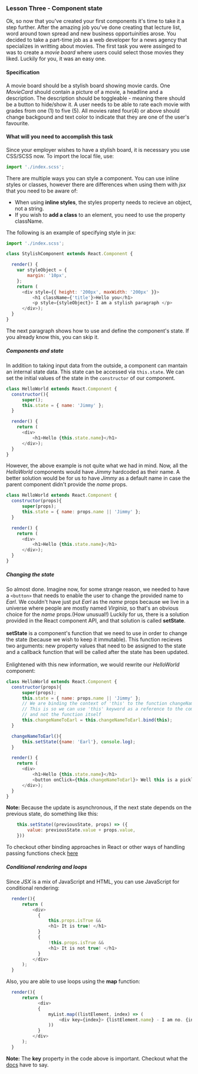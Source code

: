 ### Lesson Three - Component state

Ok, so now that you've created your first components it's time to take it a step further.
After the amazing job you've done creating that lecture list, word around town spread and new business opportuinities arose.
You decided to take a part-time job as a web developer for a news agency that specializes in writting about movies.
The first task you were assinged to was to create a *movie board* where users could select those movies they liked. Luckily for you, it was an easy one.
 
#### Specification
A movie board should be a stylish board showing movie cards. One *MovieCard* should contain a picture of a movie, a headline and a description. The description should be toggleable - meaning there should be a button to hide/show it.
A user needs to be able to rate each movie with grades from one (1) to five (5). All movies rated four(4) or above should change backgound and text color to indicate that they are one of the user's favourite.

#### What will you need to accomplish this task

Since your employer wishes to have a stylish board, it is necessary you use CSS/SCSS now.
To import the local file, use:
```javascript
import './index.scss';
```
There are multiple ways you can style a component. You can use inline styles or classes, however there are differences when using them with *jsx* that you need to be aware of:
* When using **inline styles**, the styles property needs to recieve an object, not a string.
* If you wish to **add a class** to an element, you need to use the property className.

The following is an example of specifying style in jsx:
```javascript
import './index.scss';

class StylishComponent extends React.Component {

  render() {
    var styleObject = {
        margin: '10px',
    };
    return (
      <div style={{ height: '200px', maxWidth: '200px' }}>
          <h1 className={'title'}>Hello you</h1>
          <p style={styleObject}> I am a stylish paragraph </p>
      </div>);
  }
}
```

The next paragraph shows how to use and define the component's state. If you already know this, you can skip it.


##### Components and state

In addition to taking input data from the outside, a component can mantain an internal state data. This state can be accessed via `this.state`. We can set the initial values of the state in the `constructor` of our component.


```javascript
class HelloWorld extends React.Component {
  constructor(){
      super();
      this.state = { name: 'Jimmy' };
  }

  render() {
    return (
      <div>
          <h1>Hello {this.state.name}</h1>
      </div>);
  }
}
```
However, the above example is not quite what we had in mind. Now, all the *HelloWorld* components would have *Jimmy* hardcoded as their name. A better solution would be for us to have *Jimmy* as a default name in case the parent component didn't provide the *name* props.
```javascript
class HelloWorld extends React.Component {
  constructor(props){
      super(props);
      this.state = { name: props.name || 'Jimmy' };
  }

  render() {
    return (
      <div>
          <h1>Hello {this.state.name}</h1>
      </div>);
  }
}
```

##### Changing the state

So almost done. Imagine now, for some strange reason, we needed to have a `<button>` that needs to enable the user to change the provided name to *Earl*. We couldn't have just put *Earl* as the *name* props because we live in a universe where people are mostly named *Virginia*, so that's an obvious choice for the *name* props.(How unusual!)
Luckily for us, there is a solution provided in the React component API, and that solution is called **setState**.
<br/>
<br/>
**setState** is a component's function that we need to use in order to change the state (because we wish to keep it immutable).
This function recieves two arguments: new property values that need to be assigned to the state and a callback function that will be called after the state has been updated.
<br/><br/>
Enlightened with this new information, we would rewrite our *HelloWorld* component:
```javascript
class HelloWorld extends React.Component {
  constructor(props){
      super(props);
      this.state = { name: props.name || 'Jimmy' };
      // We are binding the context of 'this' to the function changeNameToEarl
      // This is so we can use 'this' keyword as a reference to the component
      // and not the function itself
      this.changeNameToEarl = this.changeNameToEarl.bind(this);
  }

  changeNameToEarl(){
      this.setState({name: 'Earl'}, console.log);
  }

  render() {
    return (
      <div>
          <h1>Hello {this.state.name}</h1>
          <button onClick={this.changeNameToEarl}> Well this is a pickle. My name is Earl. </button>
      </div>);
  }
}
```

**Note:** Because the update is asynchronous, if the next state depends on the previous state, do something like this:
```javascript
    this.setState((previousState, props) => ({
        value: previousState.value + props.value,
    }))
```


To checkout other binding approaches in React or other ways of handling passing functions check [here](https://reactjs.org/docs/faq-functions.html)


##### Conditional rendering and loops

Since *JSX* is a mix of JavaScript and HTML, you can use JavaScript for conditional rendering:
```javascript
  render(){
      return (
          <div>
            {
                this.props.isTrue &&
                <h1> It is true! </h1>
            }
            {
                !this.props.isTrue &&
                <h1> It is not true! </h1>
            }
          </div>
      );
  }
```

Also, you are able to use loops using the **map** function:
```javascript
  render(){
      return (
            <div>
            {
                myList.map((listElement, index) => (
                    <div key={index}> {listElement.name} - I am no. {index} </div>
                ))
            }
          </div>
      );
  }
```
**Note:** The **key** property in the code above is important. Checkout what the [docs](https://reactjs.org/docs/lists-and-keys.html#rendering-multiple-components) have to say.
